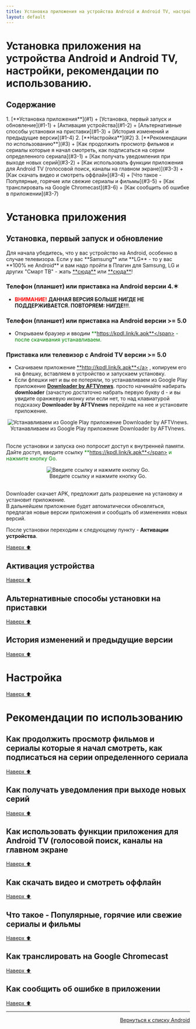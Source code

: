 ```yaml
---
title: Установка приложения на устройства Android и Android TV, настройки, рекомендации по использованию.
layout: default
---
```


# Установка приложения на устройства Android и Android TV, настройки, рекомендации по использованию.

<h2 id="toc">Содержание</h2>
1. [**Установка приложения**](#1)  
  + [Установка, первый запуск и обновление](#1-1)  
  + [Активация устройства](#1-2)  
  + [Альтернативные способы установки на приставки](#1-3)  
  + [История изменений и предыдущие версии](#1-4)  
2. [**Настройка**](#2)  
3. [**Рекомендации по использованию**](#3)  
  + [Как продолжить просмотр фильмов и сериалы которые я начал смотреть, как подписаться на серии определенного сериала](#3-1)  
  + [Как получать уведомления при выходе новых серий](#3-2)  
  + [Как использовать функции приложения для Android TV (голосовой поиск, каналы на главном экране)](#3-3)  
  + [Как скачать видео и смотреть оффлайн](#3-4)  
  + [Что такое - Популярные, горячие или свежие сериалы и фильмы](#3-5)  
  + [Как транслировать на Google Chromecast](#3-6)  
  + [Как сообщить об ошибке в приложении](#3-7)  


<h1 id="1">Установка приложения</h1>

<h2 id="1-1">Установка, первый запуск и обновление</h2>
Для начала убедитесь, что у вас устройство на Android, особенно в случае телевизора. Если у вас **Samsung** или **LG** - то у вас **100% не Android** и вам надо пройти в Плагин для Samsung, LG и других "Смарт ТВ" - жать <a href="https://lazykpub.github.io/Lazykpub/pages/smarttv" target="_blank" rel="noopener noreferrer">**сюда**</a> или <a href="https://lazykpub.github.io/Lazykpub/pages/fork" target="_blank" rel="noopener noreferrer">**сюда**</a>!

### Телефон (планшет) или приставка на **Android версии 4.✶**
  - <span style="color: red;">**ВНИМАНИЕ!**</span> **ДАННАЯ ВЕРСИЯ БОЛЬШЕ НИГДЕ НЕ ПОДДЕРЖИВАЕТСЯ.
    ПОВТОРЯЕМ: НИГДЕ!!!**.  

### Телефон (планшет) или приставка на **Android версии >= 5.0**
  - Открываем браузер и вводим <span style="color: green;">**https://kpdl.link/k.apk**</span> - после скачивания устанавливаем.  

### Приставка или телевизор с Android TV версии >= 5.0
  - Скачиваем приложение <a href="http://kpdl.link/k.apk" target="_blank" rel="noopener noreferrer">**http://kpdl.link/k.apk**</a> , копируем его на флешку, вставляем в устройство и запускаем установку.  
  - Если флешки нет и вы ее потеряли, то устанавливаем из Google Play приложение <a href="https://play.google.com/store/apps/details?id=com.esaba.downloader&hl=ru" target="_blank" rel="noopener noreferrer">**Downloader by AFTVnews**</a>.
просто начинайте набирать **downloader** (зачастую достаточно набрать первую букву d - и вы увидите оранжевую иконку или если нет, то над клавиатурой подсказку **Downloader by AFTVnews** перейдите на нее и установите приложение.

<div style="text-align: center;">
  <img src="https://lazykpub.github.io/Lazykpub/assets/images/android_install_01.png" alt="Устанавливаем из Google Play приложение Downloader by AFTVnews." style="max-width: 100%; height: auto; cursor: pointer;" onclick="this.style.maxWidth = this.style.maxWidth === '100%' ? '100vw' : '100%';"><br>
  Устанавливаем из Google Play приложение Downloader by AFTVnews.
</div><br>

После установки и запуска оно попросит доступ к внутренней памяти. Дайте доступ, введите ссылку <span style="color: green;">**https://kpdl.link/k.apk**</span> и нажмите кнопку Go.

<div style="text-align: center;">
  <img src="https://lazykpub.github.io/Lazykpub/assets/images/android_install_02.png" alt="Введите ссылку и нажмите кнопку Go." style="max-width: 100%; height: auto; cursor: pointer;" onclick="this.style.maxWidth = this.style.maxWidth === '100%' ? '100vw' : '100%';"><br>
  Введите ссылку и нажмите кнопку Go.
</div><br>

Downloader скачает APK, предложит дать разрешение на установку и установит приложение.  
В дальнейшем приложение будет автоматически обновляться, предлагая новые версии приложения и сообщать об изменениях новых версий.

После установки переходим к следующему пункту - **Активации устройства**.

[Наверх ⬆️](#toc)<br>


<h2 id="1-2">Активация устройства</h2>



[Наверх ⬆️](#toc)

<h2 id="1-3">Альтернативные способы установки на приставки</h2>


[Наверх ⬆️](#toc)


<h2 id="1-4">История изменений и предыдущие версии</h2>


[Наверх ⬆️](#toc)



<h1 id="2">Настройка</h1>

[Наверх ⬆️](#toc)

<h1 id="3">Рекомендации по использованию</h1>

<h2 id="3-1">Как продолжить просмотр фильмов и сериалы которые я начал смотреть, как подписаться на серии определенного сериала</h2>


[Наверх ⬆️](#toc)


<h2 id="3-2">Как получать уведомления при выходе новых серий</h2>


[Наверх ⬆️](#toc)

<h2 id="3-3">Как использовать функции приложения для Android TV (голосовой поиск, каналы на главном экране</h2>


[Наверх ⬆️](#toc)

<h2 id="3-4">Как скачать видео и смотреть оффлайн</h2>


[Наверх ⬆️](#toc)


<h2 id="3-5">Что такое - Популярные, горячие или свежие сериалы и фильмы</h2>


[Наверх ⬆️](#toc)

<h2 id="3-6">Как транслировать на Google Chromecast</h2>


[Наверх ⬆️](#toc)

<h2 id="3-7">Как сообщить об ошибке в приложении</h2>



[Наверх ⬆️](#toc)




---
<p align="right"><a href="https://lazykpub.github.io/Lazykpub/pages/android">Вернуться к списку Android</a></p>
